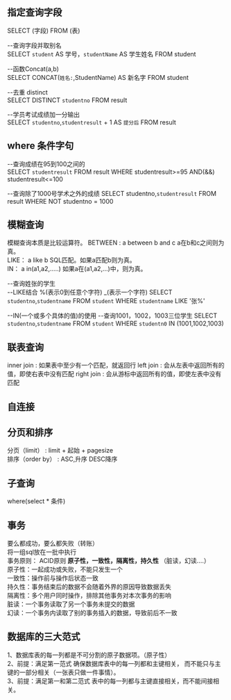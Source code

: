 ## 指定查询字段
SELECT (字段) FROM (表)

--查询字段并取别名      
SELECT `student` AS 学号，`studentName` AS 学生姓名 FROM student       

--函数Concat(a,b)     
SELECT CONCAT(`姓名:`,StudentName) AS 新名字 FROM student

--去重 distinct       
SELECT DISTINCT `studentno` FROM result     

--学员考试成绩加一分输出       
SELECT `studentno`,`studentresult` + 1 AS `提分后` FROM result         

## where 条件字句   

--查询成绩在95到100之间的        
SELECT `studentresult` FROM result
WHERE studentresult>=95 AND(&&) studentresult<=100      

--查询除了1000号学术之外的成绩
SELECT studentno,`studentresult` FROM result
WHERE NOT studentno = 1000

## 模糊查询
模糊查询本质是比较运算符。
BETWEEN :  a between b and c  a在b和c之间则为真。       
LIKE： a like b  SQL匹配。如果a匹配b则为真。        
IN： a in(a1,a2,.....)  如果a在(a1,a2,...)中，则为真。        

--查询姓张的学生       
--LIKE结合 %(表示0到任意个字符) _(表示一个字符)
SELECT `studentno`,`studentname` FROM `student`
WHERE `studentname` LIKE '张%'

--IN(一个或多个具体的值)的使用
--查询1001，1002，1003三位学生
SELECT `studentno`,`studentname` FROM `student`
WHERE `studentn0` IN (1001,1002,1003)

## 联表查询
inner join : 如果表中至少有一个匹配，就返回行
left join : 会从左表中返回所有的值，即使右表中没有匹配
right join : 会从游标中返回所有的值，即使左表中没有匹配

## 自连接

## 分页和排序
分页（limit） : limit + 起始 + pagesize     
排序（order by） :  ASC,升序   DESC降序

## 子查询
where(select * 条件)

## 事务
要么都成功，要么都失败（转账）     
将一组sql放在一批中执行       
事务原则： ACID原则  **原子性，一致性，隔离性，持久性** （脏读，幻读....）       
原子性：一起成功或失败，不能只发生一个     
一致性：操作前与操作后状态一致     
持久性：事务结束后的数据不会随着外界的原因导致数据丢失     
隔离性：多个用户同时操作，排除其他事务对本次事务的影响     
脏读：一个事务读取了另一个事务未提交的数据       
幻读：一个事务内读取了别的事务插入的数据，导致前后不一致        

## 数据库的三大范式
1、数据库表的每一列都是不可分割的原子数据项。（原子性）        
2、前提：满足第一范式 确保数据库表中的每一列都和主键相关，
而不能只与主键的一部分相关（一张表只做一件事情）。       
3、前提：满足第一和第二范式 表中的每一列都与主键直接相关，而不能间接相关。

